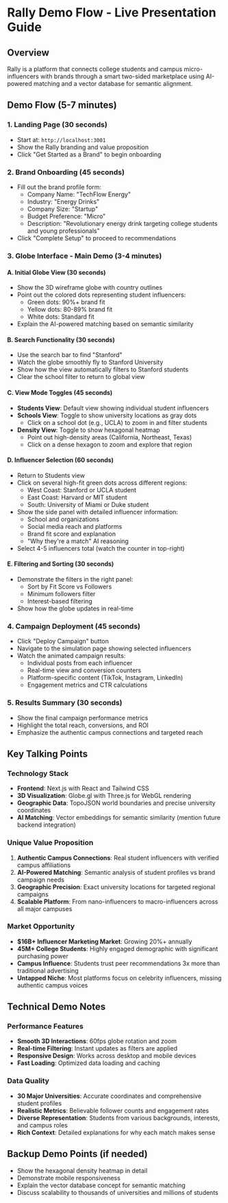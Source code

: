 # Rally Demo Flow - Live Presentation Guide

## Overview
Rally is a platform that connects college students and campus micro-influencers with brands through a smart two-sided marketplace using AI-powered matching and a vector database for semantic alignment.

## Demo Flow (5-7 minutes)

### 1. Landing Page (30 seconds)
- Start at: `http://localhost:3001`
- Show the Rally branding and value proposition
- Click "Get Started as a Brand" to begin onboarding

### 2. Brand Onboarding (45 seconds)
- Fill out the brand profile form:
  - Company Name: "TechFlow Energy"
  - Industry: "Energy Drinks" 
  - Company Size: "Startup"
  - Budget Preference: "Micro"
  - Description: "Revolutionary energy drink targeting college students and young professionals"
- Click "Complete Setup" to proceed to recommendations

### 3. Globe Interface - Main Demo (3-4 minutes)

#### A. Initial Globe View (30 seconds)
- Show the 3D wireframe globe with country outlines
- Point out the colored dots representing student influencers:
  - Green dots: 90%+ brand fit
  - Yellow dots: 80-89% brand fit  
  - White dots: Standard fit
- Explain the AI-powered matching based on semantic similarity

#### B. Search Functionality (30 seconds)
- Use the search bar to find "Stanford"
- Watch the globe smoothly fly to Stanford University
- Show how the view automatically filters to Stanford students
- Clear the school filter to return to global view

#### C. View Mode Toggles (45 seconds)
- **Students View**: Default view showing individual student influencers
- **Schools View**: Toggle to show university locations as gray dots
  - Click on a school dot (e.g., UCLA) to zoom in and filter students
- **Density View**: Toggle to show hexagonal heatmap
  - Point out high-density areas (California, Northeast, Texas)
  - Click on a dense hexagon to zoom and explore that region

#### D. Influencer Selection (60 seconds)
- Return to Students view
- Click on several high-fit green dots across different regions:
  - West Coast: Stanford or UCLA student
  - East Coast: Harvard or MIT student  
  - South: University of Miami or Duke student
- Show the side panel with detailed influencer information:
  - School and organizations
  - Social media reach and platforms
  - Brand fit score and explanation
  - "Why they're a match" AI reasoning
- Select 4-5 influencers total (watch the counter in top-right)

#### E. Filtering and Sorting (30 seconds)
- Demonstrate the filters in the right panel:
  - Sort by Fit Score vs Followers
  - Minimum followers filter
  - Interest-based filtering
- Show how the globe updates in real-time

### 4. Campaign Deployment (45 seconds)
- Click "Deploy Campaign" button
- Navigate to the simulation page showing selected influencers
- Watch the animated campaign results:
  - Individual posts from each influencer
  - Real-time view and conversion counters
  - Platform-specific content (TikTok, Instagram, LinkedIn)
  - Engagement metrics and CTR calculations

### 5. Results Summary (30 seconds)
- Show the final campaign performance metrics
- Highlight the total reach, conversions, and ROI
- Emphasize the authentic campus connections and targeted reach

## Key Talking Points

### Technology Stack
- **Frontend**: Next.js with React and Tailwind CSS
- **3D Visualization**: Globe.gl with Three.js for WebGL rendering
- **Geographic Data**: TopoJSON world boundaries and precise university coordinates
- **AI Matching**: Vector embeddings for semantic similarity (mention future backend integration)

### Unique Value Proposition
1. **Authentic Campus Connections**: Real student influencers with verified campus affiliations
2. **AI-Powered Matching**: Semantic analysis of student profiles vs brand campaign needs
3. **Geographic Precision**: Exact university locations for targeted regional campaigns
4. **Scalable Platform**: From nano-influencers to macro-influencers across all major campuses

### Market Opportunity
- **$16B+ Influencer Marketing Market**: Growing 20%+ annually
- **45M+ College Students**: Highly engaged demographic with significant purchasing power
- **Campus Influence**: Students trust peer recommendations 3x more than traditional advertising
- **Untapped Niche**: Most platforms focus on celebrity influencers, missing authentic campus voices

## Technical Demo Notes

### Performance Features
- **Smooth 3D Interactions**: 60fps globe rotation and zoom
- **Real-time Filtering**: Instant updates as filters are applied
- **Responsive Design**: Works across desktop and mobile devices
- **Fast Loading**: Optimized data loading and caching

### Data Quality
- **30 Major Universities**: Accurate coordinates and comprehensive student profiles
- **Realistic Metrics**: Believable follower counts and engagement rates
- **Diverse Representation**: Students from various backgrounds, interests, and campus roles
- **Rich Context**: Detailed explanations for why each match makes sense

## Backup Demo Points (if needed)
- Show the hexagonal density heatmap in detail
- Demonstrate mobile responsiveness
- Explain the vector database concept for semantic matching
- Discuss scalability to thousands of universities and millions of students
